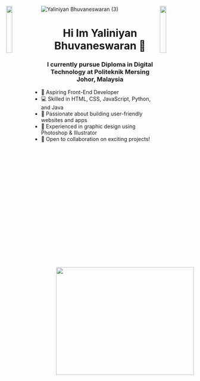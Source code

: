 
![Yaliniyan Bhuvaneswaran (3)](https://github.com/user-attachments/assets/bb14fdea-07ed-4db4-a5cd-b0d353bdb252)
<img align="left" src="https://user-images.githubusercontent.com/65187002/144930161-2f783401-8d27-4fdf-a2f7-cc0ba32f1f1f.gif" width="18%" style="display:inline;"><img align="right" src="https://user-images.githubusercontent.com/65187002/144930161-2f783401-8d27-4fdf-a2f7-cc0ba32f1f1f.gif" width="18%" style="display:inline;">


<h1 align="center">Hi Im Yaliniyan Bhuvaneswaran 👋</h1>

<h3 align="center">I currently pursue Diploma in Digital Technology at Politeknik Mersing Johor, Malaysia</h3>
<img align="right" width="370" height="290" src="https://giphy.com/embed/bGgsc5mWoryfgKBx1u">


- 🚀 Aspiring Front-End Developer
- 💻 Skilled in HTML, CSS, JavaScript, Python, and Java
- 🌟 Passionate about building user-friendly websites and apps
- 🎨 Experienced in graphic design using Photoshop & Illustrator
- 🤝 Open to collaboration on exciting projects!


